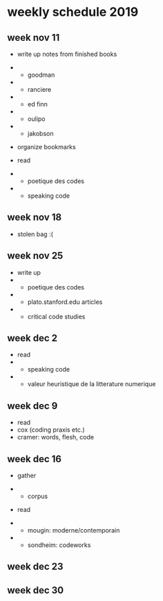 # weekly schedule 2019

## week nov 11
- write up notes from finished books
- - goodman
- - ranciere
- - ed finn
- - oulipo
- - jakobson

- organize bookmarks

- read
- - poetique des codes
- - speaking code

## week nov 18

- stolen bag :(

## week nov 25

- write up
- - poetique des codes
- - plato.stanford.edu articles
- - critical code studies

## week dec 2

- read
- - speaking code
- - valeur heuristique de la litterature numerique

## week dec 9

- read
- cox (coding praxis etc.)
- cramer: words, flesh, code

## week dec 16

- gather
- - corpus

- read
- - mougin: moderne/contemporain
- - sondheim: codeworks

## week dec 23

## week dec 30
